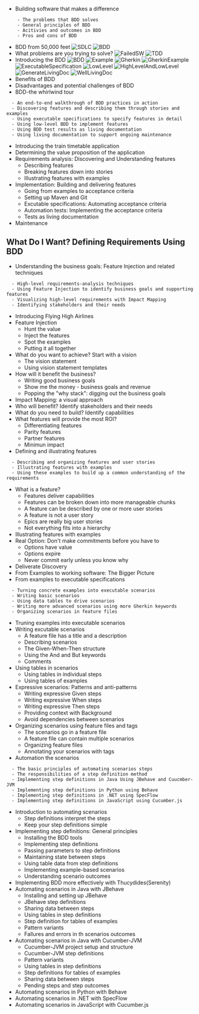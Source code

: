 - Building software that makes a difference
```
    - The problems that BDD solves
    - General principles of BDD
    - Acitivies and outcomes in BDD
    - Pros and cons of BDD
```
  - BDD from 50,000 feet
  ![SDLC](/resoucrce/TraditionalSDLC.png)
  ![BDD](/resoucrce/BDD.png)
  - What problems are you trying to solve?
  ![FailedSW](/resoucrce/FailedSW.png)
  ![TDD](/resoucrce/TDD.png)
  - Introducing the BDD
  ![BDD](/resoucrce/ActivitiesAndOutcomeBDD.png)
  ![Example](/resoucrce/ExamplesRole.png)
  ![Gherkin](/resoucrce/GherkinStructure.png)
  ![GherkinExample](/resoucrce/GherkinExample.png)
  ![ExecutableSpecification](/resoucrce/ExecutableSpecification.png)
  ![LowLevel](/resoucrce/LowLevelExecutableSpecification.png)
  ![HighLevelAndLowLevel](/resoucrce/HighLevelAndLowLevelExecutableSpecification.png)
  ![GenerateLivingDoc](/resoucrce/GenerateLivingDoc.png)
  ![WellLivingDoc](/resoucrce/WellOrganizedLivingDoc.png)
  - Benefits of BDD
  - Disadvantages and potential challenges of BDD
- BDD-the whirlwind tour
```
  - An end-to-end walkthrough of BDD practices in action
  - Discovering features and describing them through stories and examples
  - Using executable specifications to specify features in detail
  - Using low-level BDD to implement features
  - Using BDD test results as living documentation
  - Using living documentation to support ongoing maintenance
```
  - Introducing the train timetable application
  - Determining the value proposition of the application
  - Requirements analysis: Discovering and Understanding features
    - Describing features
    - Breaking features down into stories
    - Illustrating features with examples
  - Implementation: Building and delivering features
    - Going from examples to acceptance criteria
    - Setting up Maven and Git
    - Excutable specifications: Automating acceptance criteria
    - Automation tests: Implementing the acceptance criteria
    - Tests as living documentation
  - Maintenance

## What Do I Want? Defining Requirements Using BDD
- Understanding the business goals: Feature Injection and related techniques
```
  - High-level requirements-analysis techniques
  - Using Feature Injection to identify business goals and supporting features
  - Visualizing high-level requirements with Impact Mapping
  - Identifying stakeholders and their needs
```
  - Introducing Flying High Airlines
  - Feature Injection
    - Hunt the value
    - Inject the features
    - Spot the examples
    - Putting it all together
  - What do you want to achieve? Start with a vision
    - The vision statement
    - Using vision statement templates
  - How will it benefit the business?
    - Writing good business goals
    - Show me the money - business goals and revenue
    - Popping the "why stack": digging out the business goals
  - Impact Mapping: a visual approach 
  - Who will benefit? Identify stakeholders and their needs
  - What do you need to build? Identify capabilities
  - What features will provide the most ROI?
    - Differentiating features
    - Parity features
    - Partner features
    - Minimun impact
- Defining and illustrating features
```
  - Describing and organizing features and user stories
  - Illustrating features with examples
  - Using these examples to build up a common understanding of the requirements
```
  - What is a feature?
    - Features deliver capabilities
    - Features can be broken down into more manageable chunks
    - A feature can be described by one or more user stories
    - A feature is not a user story
    - Epics are really big user stories
    - Not everything fits into a hierarchy
  - Illustrating features with examples
  - Real Option: Don't make commitments before you have to
    - Options have value
    - Options expire
    - Never commit early unless you know why
  - Deliverate Discovery
  - From Examples to working software: The Bigger Picture
- From examples to executable specifications
```
  - Turning concrete examples into executable scenarios
  - Writing basic scenarios
  - Using data tables to drive scenarios
  - Writing more advanced scenarios using more Gherkin keywords
  - Organizing scenarios in feature files
```
  - Truning examples into executable scenarios
  - Writing excutable scenarios
    - A feature file has a title and a description
    - Describing scenarios
    - The Given-When-Then structure
    - Using the And and But keywords
    - Comments
  - Using tables in scenarios
    - Using tables in individual steps
    - Using tables of examples
  - Expressive scenarios: Patterns and anti-patterns
    - Writing expressive Given steps
    - Writing expressive When steps
    - Writing expressive Then steps
    - Providing context with Background
    - Avoid dependencies between scenarios
  - Organizing scenarios using feature files and tags
    - The scenarios go in a feature file
    - A feature file can contain multiple scenarios
    - Organizing feature files
    - Annotating your scenarios with tags
- Automation the scenarios
```
  - The basic principles of automating scenarios steps
  - The responsibilities of a step definition method
  - Implementing step definitions in Java Using JBehave and Cuucmber-JVM
  - Implementing step definitions in Python using Behave
  - Implementing step definitions in .NET using SpecFlow
  - Implementing step definitions in JavaScript using Cucumber.js
```
  - Introduction to automating scenarios
    - Step definitions interpret the steps
    - Keep your step definitions simple
  - Implementing step definitions: General principles
    - Installing the BDD tools
    - Implementing step definitions
    - Passing parameters to step definitions
    - Maintaining state between steps
    - Using table data from step definitions
    - Implementing example-based scenarios
    - Understanding scenario outcomes
  - Implementing BDD more effectively with Thucydides(Serenity)
  - Automating scenarios in Java with JBehave
    - Installing and setting up JBehave
    - JBehave step definitions
    - Sharing data between steps
    - Using tables in step definitions
    - Step definition for tables of examples
    - Pattern variants
    - Fallures and errors in th scenarios outcomes
  - Automating scenarios in Java with Cucumber-JVM
    - Cucumber-JVM project setup and structure
    - Cucumber-JVM step definitions
    - Pattern variants
    - Using tables in step definitions
    - Step definitions for tables of examples
    - Sharing data between steps
    - Pending steps and step outcomes
  - Automating scenarios in Python with Behave
  - Automating scenarios in .NET with SpecFlow
  - Automating scenarios in JavaScript with Cucumber.js